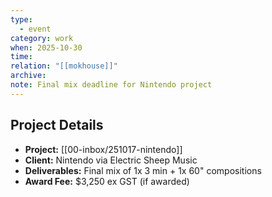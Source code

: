 ```yaml
---
type:
  - event
category: work
when: 2025-10-30
time:
relation: "[[mokhouse]]"
archive:
note: Final mix deadline for Nintendo project
---
```


## Project Details

- **Project:** [[00-inbox/251017-nintendo]]
- **Client:** Nintendo via Electric Sheep Music
- **Deliverables:** Final mix of 1x 3 min + 1x 60" compositions
- **Award Fee:** $3,250 ex GST (if awarded)
